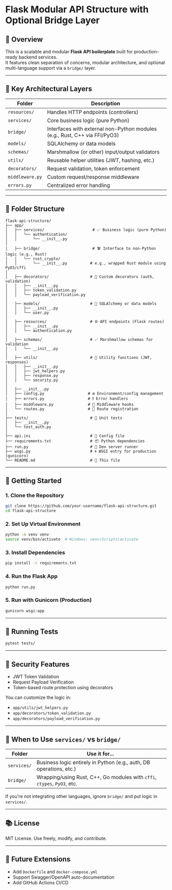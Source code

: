# Flask Modular API Structure with Optional Bridge Layer

## 🧩 Overview

This is a scalable and modular **Flask API boilerplate** built for production-ready backend services.  
It features clean separation of concerns, modular architecture, and optional multi-language support via a `bridge/` layer.

---

## 🔄 Key Architectural Layers

| Folder        | Description                                                                 |
|---------------|-----------------------------------------------------------------------------|
| `resources/`  | Handles HTTP endpoints (controllers)                                        |
| `services/`   | Core business logic (pure Python)                                           |
| `bridge/`     | Interfaces with external non-Python modules (e.g., Rust, C++ via FFI/PyO3) |
| `models/`     | SQLAlchemy or data models                                                   |
| `schemas/`    | Marshmallow (or other) input/output validators                              |
| `utils/`      | Reusable helper utilities (JWT, hashing, etc.)                              |
| `decorators/` | Request validation, token enforcement                                       |
| `middleware.py` | Custom request/response middleware                                       |
| `errors.py`   | Centralized error handling                                                  |

---

## 📁 Folder Structure

```
flask-api-structure/
├── app/
│   ├── services/                     # ✅ Business logic (pure Python)
│   │   └── authentication/
│   │       └── __init__.py
│
│   ├── bridge/                       # 🛠 Interface to non-Python logic (e.g., Rust)
│   │   └── rust_crypto/
│   │       └── __init__.py          # e.g., wrapped Rust module using PyO3/cffi
│
│   ├── decorators/                  # 🔐 Custom decorators (auth, validation)
│   │   ├── __init__.py
│   │   ├── token_validation.py
│   │   └── payload_verification.py
│
│   ├── models/                      # 🧬 SQLAlchemy or data models
│   │   ├── __init__.py
│   │   └── user.py
│
│   ├── resources/                   # 🌐 API endpoints (Flask routes)
│   │   ├── __init__.py
│   │   └── authentication.py
│
│   ├── schemas/                     # ✅ Marshmallow schemas for validation
│   │   └── __init__.py
│
│   ├── utils/                       # 🧰 Utility functions (JWT, responses)
│   │   ├── __init__.py
│   │   ├── jwt_helpers.py
│   │   ├── response.py
│   │   └── security.py
│
│   ├── __init__.py
│   ├── config.py                   # ⚙️ Environment/config management
│   ├── errors.py                   # ❗ Error handlers
│   ├── middleware.py               # 🔄 Middleware hooks
│   └── routes.py                   # 📍 Route registration
│
├── tests/                           # 🧪 Unit tests
│   ├── __init__.py
│   └── test_auth.py
│
├── api.ini                          # 🔧 Config file
├── requirements.txt                 # 📦 Python dependencies
├── run.py                           # 🚀 Dev server runner
├── wsgi.py                          # 🌀 WSGI entry for production (gunicorn)
└── README.md                        # 📘 This file
```

---

## 🚀 Getting Started

### 1. Clone the Repository

```bash
git clone https://github.com/your-username/flask-api-structure.git
cd flask-api-structure
```

### 2. Set Up Virtual Environment

```bash
python -m venv venv
source venv/bin/activate  # Windows: venv\Scripts\activate
```

### 3. Install Dependencies

```bash
pip install -r requirements.txt
```

### 4. Run the Flask App

```bash
python run.py
```

### 5. Run with Gunicorn (Production)

```bash
gunicorn wsgi:app
```

---

## 🧪 Running Tests

```bash
pytest tests/
```

---

## 🔐 Security Features

- JWT Token Validation
- Request Payload Verification
- Token-based route protection using decorators

You can customize the logic in:
- `app/utils/jwt_helpers.py`
- `app/decorators/token_validation.py`
- `app/decorators/payload_verification.py`

---

## 🧠 When to Use `services/` vs `bridge/`

| Folder       | Use it for...                                                       |
|--------------|----------------------------------------------------------------------|
| `services/`  | Business logic entirely in Python (e.g., auth, DB operations, etc.) |
| `bridge/`    | Wrapping/using Rust, C++, Go modules with `cffi`, `ctypes`, `PyO3`, etc. |

If you're not integrating other languages, ignore `bridge/` and put logic in `services/`.

---

## 📚 License

MIT License. Use freely, modify, and contribute.

---

## 🧱 Future Extensions

- Add `Dockerfile` and `docker-compose.yml`
- Support Swagger/OpenAPI auto-documentation
- Add GitHub Actions CI/CD
